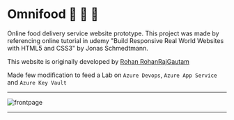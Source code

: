 # Omnifood :hamburger: :fries: :pizza:
Online food delivery service website prototype. This project was made by referencing online tutorial in udemy "Build Responsive Real World Websites with HTML5 and CSS3" by Jonas Schmedtmann.

This website is originally developed by [Rohan RohanRajGautam](https://github.com/RohanRajGautam/omnifood)

Made few modification to feed a Lab on `Azure Devops`, `Azure App Service` and `Azure Key Vault`

---

![frontpage](https://i.imgur.com/LudB51c.png)

---
